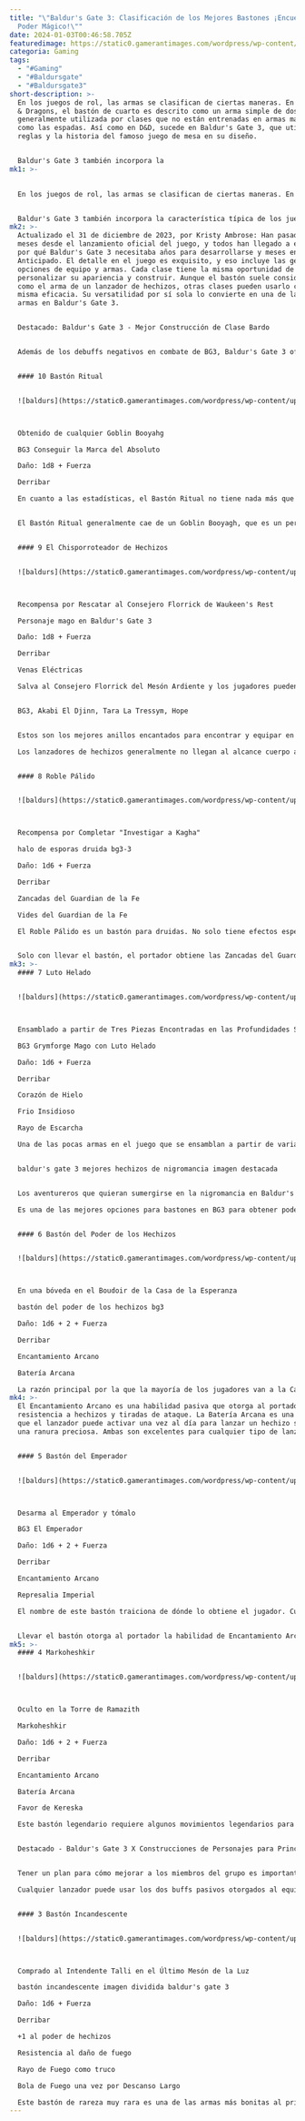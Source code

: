 ```yaml
---
title: "\"Baldur's Gate 3: Clasificación de los Mejores Bastones ¡Encuentra tu
  Poder Mágico!\""
date: 2024-01-03T00:46:58.705Z
featuredimage: https://static0.gamerantimages.com/wordpress/wp-content/uploads/2023/09/title-image-best-staves-ranked-bg3.jpg?q=50&fit=contain&w=1140&h=&dpr=1.5
categoria: Gaming
tags:
  - "#Gaming"
  - "#Baldursgate"
  - "#Baldursgate3"
short-description: >-
  En los juegos de rol, las armas se clasifican de ciertas maneras. En Dungeons
  & Dragons, el bastón de cuarto es descrito como un arma simple de dos manos,
  generalmente utilizada por clases que no están entrenadas en armas marciales
  como las espadas. Así como en D&D, sucede en Baldur's Gate 3, que utiliza las
  reglas y la historia del famoso juego de mesa en su diseño.


  Baldur's Gate 3 también incorpora la
mk1: >-
  

  En los juegos de rol, las armas se clasifican de ciertas maneras. En Dungeons & Dragons, el bastón de cuarto es descrito como un arma simple de dos manos, generalmente utilizada por clases que no están entrenadas en armas marciales como las espadas. Así como en D&D, sucede en Baldur's Gate 3, que utiliza las reglas y la historia del famoso juego de mesa en su diseño.


  Baldur's Gate 3 también incorpora la característica típica de los juegos de rol de incluir un montón de botín para que los jugadores lo encuentren y equipen, y eso incluye varios bastones. La mayoría de ellos se obtienen saqueando a enemigos caídos, encontrándolos en cofres cerrados o como recompensas por completar misiones. Algunos de los mejores bastones en BG3 se adquieren de manera menos convencional, como ensamblando las piezas encontradas o fabricándolos con materiales especiales.
mk2: >-
  Actualizado el 31 de diciembre de 2023, por Kristy Ambrose: Han pasado unos
  meses desde el lanzamiento oficial del juego, y todos han llegado a entender
  por qué Baldur's Gate 3 necesitaba años para desarrollarse y meses en Acceso
  Anticipado. El detalle en el juego es exquisito, y eso incluye las generosas
  opciones de equipo y armas. Cada clase tiene la misma oportunidad de
  personalizar su apariencia y construir. Aunque el bastón suele considerarse
  como el arma de un lanzador de hechizos, otras clases pueden usarlo con la
  misma eficacia. Su versatilidad por sí sola lo convierte en una de las mejores
  armas en Baldur's Gate 3.


  Destacado: Baldur's Gate 3 - Mejor Construcción de Clase Bardo


  Además de los debuffs negativos en combate de BG3, Baldur's Gate 3 ofrece condiciones positivas para que los jugadores las prueben en una variedad de construcciones y clases.


  #### 10 Bastón Ritual


  ![baldurs](https://static0.gamerantimages.com/wordpress/wp-content/uploads/wm/2023/08/baldur-s-gate-3-getting-the-mark-of-the-absolute.jpg?q=50&fit=crop&w=1500&dpr=1.5 "baldurs")



  Obtenido de cualquier Goblin Booyahg

  BG3 Conseguir la Marca del Absoluto

  Daño: 1d8 + Fuerza

  Derribar

  En cuanto a las estadísticas, el Bastón Ritual no tiene nada más que la habilidad Derribar que viene con cada bastón, y es de calidad común. Sin embargo, es uno de los primeros bastones que el jugador encuentra en el Acto 1, y el diseño de calaveras y huesos lo hace divertido para un lanzador de hechizos que acaba de comenzar en el nivel 1 de todos modos.


  El Bastón Ritual generalmente cae de un Goblin Booyagh, que es un personaje similar a un druida o chamán. Muchos atacarán al grupo de todos modos, y el grupo puede recoger uno después de la pelea fuera del Bosque de los Druidas.


  #### 9 El Chisporroteador de Hechizos


  ![baldurs](https://static0.gamerantimages.com/wordpress/wp-content/uploads/2023/07/why-you-should-play-a-wizard-in-baldur-s-gate-3.jpg?q=50&fit=crop&w=1500&dpr=1.5 "baldurs")



  Recompensa por Rescatar al Consejero Florrick de Waukeen's Rest

  Personaje mago en Baldur's Gate 3

  Daño: 1d8 + Fuerza

  Derribar

  Venas Eléctricas

  Salva al Consejero Florrick del Mesón Ardiente y los jugadores pueden elegir entre un tridente, una espada o un bastón como recompensa. Cada uno tiene una capacidad de daño temática de rayo. Aquellos que elijan el bastón recibirán el Chisporroteador de Hechizos, un bastón raro que otorga al portador cargas de relámpagos cada vez que infligen daño con hechizos.


  BG3, Akabi El Djinn, Tara La Tressym, Hope


  Estos son los mejores anillos encantados para encontrar y equipar en el tercer y último acto de Larian Studios' Baldur's Gate 3.

  Los lanzadores de hechizos generalmente no llegan al alcance cuerpo a cuerpo, con algunas excepciones, por lo que es mejor llevar un arma que otorgue un beneficio de lanzamiento de hechizos en lugar de uno de combate. Este es uno de los mejores bastones en BG3 y un arma ideal para lanzadores de hechizos.


  #### 8 Roble Pálido


  ![baldurs](https://static0.gamerantimages.com/wordpress/wp-content/uploads/2023/08/halo-of-spores-druid-bg3-3.jpg?q=50&fit=crop&w=1500&dpr=1.5 "baldurs")



  Recompensa por Completar "Investigar a Kagha"

  halo de esporas druida bg3-3

  Daño: 1d6 + Fuerza

  Derribar

  Zancadas del Guardian de la Fe

  Vides del Guardian de la Fe

  El Roble Pálido es un bastón para druidas. No solo tiene efectos específicos para las habilidades de esta clase, sino que también es la recompensa de una misión que solo está abierta para druidas. Después de llegar al Bosque de los Druidas en el Acto 1, el personaje principal asume la tarea de Investigar a Kagha, y después de enfrentarse a ella y perdonarla, ella entrega uno de los mejores bastones en BG3.


  Solo con llevar el bastón, el portador obtiene las Zancadas del Guardian de la Fe, lo que los hace inmunes a los hechizos druídicos que cambian el terreno. También otorga el uso del hechizo Vides del Guardian de la Fe, un hechizo de Conjuro de nivel uno que enreda a cualquiera que esté parado en él o lo atraviese.
mk3: >-
  #### 7 Luto Helado


  ![baldurs](https://static0.gamerantimages.com/wordpress/wp-content/uploads/2023/08/baldurs-gate-3-grymforge-wizard-with-mourning-frost.jpg?q=50&fit=crop&w=1500&dpr=1.5 "baldurs")



  Ensamblado a partir de Tres Piezas Encontradas en las Profundidades Subterráneas

  BG3 Grymforge Mago con Luto Helado

  Daño: 1d6 + Fuerza

  Derribar

  Corazón de Hielo

  Frio Insidioso

  Rayo de Escarcha

  Una de las pocas armas en el juego que se ensamblan a partir de varias piezas en lugar de encontrarse o fabricarse, Luto Helado es un accesorio esencial para un lanzador de hechizos basado en el frío, además de ser un bastón de rareza muy rara. Las tres piezas se encuentran en diversas ubicaciones de las Profundidades Subterráneas en el Acto 2.


  baldur's gate 3 mejores hechizos de nigromancia imagen destacada


  Los aventureros que quieran sumergirse en la nigromancia en Baldur's Gate 3 tienen estos poderosos hechizos a su disposición.

  Es una de las mejores opciones para bastones en BG3 para obtener poder de lanzamiento adicional. Luto Helado le otorga al portador la capacidad de lanzar el truco Rayo de Escarcha, por supuesto, pero también concede dos buffs adicionales útiles para infligir daño. Corazón de Hielo añade +1 de daño frío a cualquier hechizo basado en el frío que el lanzador utilice, y Frio Insidioso les da la oportunidad de poner Helada en su objetivo.


  #### 6 Bastón del Poder de los Hechizos


  ![baldurs](https://static0.gamerantimages.com/wordpress/wp-content/uploads/2023/12/staff-of-spellpower-bg3.jpg?q=50&fit=crop&w=1500&dpr=1.5 "baldurs")



  En una bóveda en el Boudoir de la Casa de la Esperanza

  bastón del poder de los hechizos bg3

  Daño: 1d6 + 2 + Fuerza

  Derribar

  Encantamiento Arcano

  Batería Arcana

  La razón principal por la que la mayoría de los jugadores van a la Casa de la Esperanza es obtener el Martillo Órfico, pero hay varios otros tesoros por descubrir. El Bastón del Poder de los Hechizos es uno de ellos. Es uno de los mejores bastones en BG3 cuando se trata de equilibrio entre poder y calidad, y da a los jugadores otra razón para visitar a Raphael y tomar todas sus cosas.
mk4: >-
  El Encantamiento Arcano es una habilidad pasiva que otorga al portador +1 a su
  resistencia a hechizos y tiradas de ataque. La Batería Arcana es una habilidad
  que el lanzador puede activar una vez al día para lanzar un hechizo sin usar
  una ranura preciosa. Ambas son excelentes para cualquier tipo de lanzador.


  #### 5 Bastón del Emperador


  ![baldurs](https://static0.gamerantimages.com/wordpress/wp-content/uploads/2023/09/bg3-the-emperor.jpg?q=50&fit=crop&w=1500&dpr=1.5 "baldurs")



  Desarma al Emperador y tómalo

  BG3 El Emperador

  Daño: 1d6 + 2 + Fuerza

  Derribar

  Encantamiento Arcano

  Represalia Imperial

  El nombre de este bastón traiciona de dónde lo obtiene el jugador. Cuando lo recoge, resuena con la memoria del antiguo propietario. Se puede encontrar en su antiguo escondite, junto con varios otros artículos que pueden ser igualmente útiles.


  Llevar el bastón otorga al portador la habilidad de Encantamiento Arcano, que otorga +1 a la DC de Salvación de Hechizos y tiradas de ataque de hechizos, y otra habilidad pasiva llamada Represalia Imperial. Esta última tiene la posibilidad de aturdir al atacante siempre que el poseedor del bastón tenga éxito en una tirada de salvación.
mk5: >-
  #### 4 Markoheshkir


  ![baldurs](https://static0.gamerantimages.com/wordpress/wp-content/uploads/2023/08/markoheshkir.jpg?q=50&fit=crop&w=1500&dpr=1.5 "baldurs")



  Oculto en la Torre de Ramazith

  Markoheshkir

  Daño: 1d6 + 2 + Fuerza

  Derribar

  Encantamiento Arcano

  Batería Arcana

  Favor de Kereska

  Este bastón legendario requiere algunos movimientos legendarios para obtenerlo. Está oculto en la Torre de Ramazith en Baldur's Gate, y la única forma de encontrarlo es saltando hacia lo que normalmente sería un balcón inaccesible y viendo a través de un hechizo de invisibilidad.


  Destacado - Baldur's Gate 3 X Construcciones de Personajes para Principiantes


  Tener un plan para cómo mejorar a los miembros del grupo es importante en Baldur's Gate 3, y aquí hay algunas grandes construcciones iniciales que los jugadores pueden considerar.

  Cualquier lanzador puede usar los dos buffs pasivos otorgados al equipar el bastón. El Encantamiento Arcano otorga +1 a la DC de Salvación de Hechizos y tiradas de ataque de hechizos, y la Batería Arcana otorga el uso de una ranura de hechizo adicional. Por último, pero no menos importante, el portador adquiere la capacidad de lanzar Favor de Kereska, un hechizo de Evocación de nivel 4 que los impregna con el poder elemental del dios dragón, Kereska.


  #### 3 Bastón Incandescente


  ![baldurs](https://static0.gamerantimages.com/wordpress/wp-content/uploads/2023/12/incandescent-staff-split-image-baldur-s-gate-3.jpg?q=50&fit=crop&w=1500&dpr=1.5 "baldurs")



  Comprado al Intendente Talli en el Último Mesón de la Luz

  bastón incandescente imagen dividida baldur's gate 3

  Daño: 1d6 + Fuerza

  Derribar

  +1 al poder de hechizos

  Resistencia al daño de fuego

  Rayo de Fuego como truco

  Bola de Fuego una vez por Descanso Largo

  Este bastón de rareza muy rara es una de las armas más bonitas al principio del juego, y los jugadores ni siquiera tienen que matar a un jefe difícil o excavar en un largo túnel subterráneo. El
---
```

